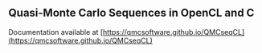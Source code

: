 ## Quasi-Monte Carlo Sequences in OpenCL and C 

Documentation available at [https://qmcsoftware.github.io/QMCseqCL](https://qmcsoftware.github.io/QMCseqCL)